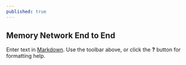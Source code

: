 ```yaml
---
published: true
---
```

## Memory Network End to End

Enter text in [Markdown](http://daringfireball.net/projects/markdown/). Use the toolbar above, or click the **?** button for formatting help.
